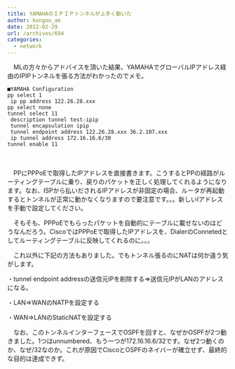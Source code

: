 ```yaml
---
title: YAMAHAのＩＰＩＰトンネルが上手く動いた
author: kongou_ae
date: 2012-02-29
url: /archives/694
categories:
  - network
---
```

　MLの方々からアドバイスを頂いた結果、YAMAHAでグローバルIPアドレス経由のIPIPトンネルを張る方法がわかったのでメモ。

<pre><code>■YAMAHA Configuration
pp select 1
 ip pp address 122.26.28.xxx
pp select none 
tunnel select 11
 description tunnel test-ipip
 tunnel encapsulation ipip
 tunnel endpoint address 122.26.28.xxx 36.2.107.xxx
 ip tunnel address 172.16.16.6/30
tunnel enable 11
</code></pre>

　

　PPにPPPoEで取得したIPアドレスを直接書きます。こうするとPPの経路がルーティングテーブルに乗り、戻りのパケットを正しく処理してくれるようになります。なお、ISPから払いだされるIPアドレスが非固定の場合、ルータが再起動するとトンネルが正常に動かなくなりますので要注意です。。。新しいIアドレスを手動で設定してください。

　そもそも、PPPoEでもらったパケットを自動的にテーブルに載せないのはどうなんだろう。CiscoではPPPoEで取得したIPアドレスを、DialerのConnetedとしてルーティングテーブルに反映してくれるのに。。。

　これ以外に下記の方法もありました。でもトンネル張るのにNATは何か違う気がします。

・tunnel endpoint addressの送信元IPを削除する⇒送信元IPがLANのアドレスになる。
  
・LAN⇒WANのNATPを設定する
  
・WAN⇒LANのStaticNATを設定する

　なお、このトンネルインターフェースでOSPFを回すと、なぜかOSPFが2つ動きました。1つはunnumbered、もう一つが172.16.16.6/32です。なぜ2つ動くのか、なぜ/32なのか。これが原因でCiscoとOSPFのネイバーが確立せず、最終的な目的は達成できず。